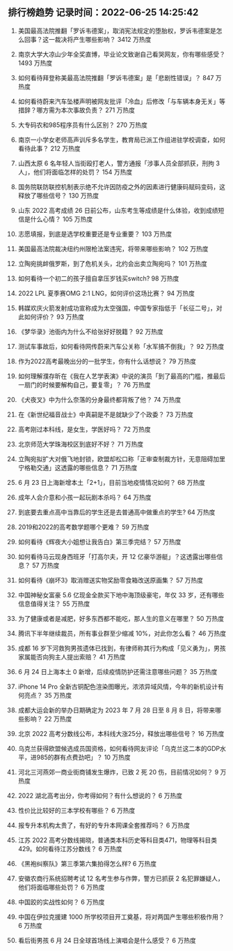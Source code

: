 
## 排行榜趋势 记录时间：2022-06-25 14:25:42
  
  1. 美国最高法院推翻「罗诉韦德案」，取消宪法规定的堕胎权，罗诉韦德案是怎么回事？这一裁决将产生哪些影响？ 3412 万热度
    
  2. 南京大学大凉山少年全奖直博，毕业论文致谢自己看哭网友，你有哪些感受？ 1493 万热度
    
  3. 如何看待拜登称美最高法院推翻「罗诉韦德案」是「悲剧性错误」？ 847 万热度
    
  4. 如何看待蔚来汽车坠楼声明被网友批评「冷血」后修改「与车辆本身无关」等措辞？哪方需为本次事故负责？ 271 万热度
    
  5. 大专码农和985程序员有什么区别？ 270 万热度
    
  6. 南京一小学女老师高声训斥多名学生，教育局已派工作组进驻学校调查，如何看待此事？ 212 万热度
    
  7. 山西太原 6 名年轻人当街殴打老人，警方通报「涉事人员全部抓获，刑拘 3 人」，他们将面临怎样的处罚？ 154 万热度
    
  8. 国务院联防联控机制表示绝不允许因防疫之外的因素进行健康码赋码变码，这释放了哪些信号？ 130 万热度
    
  9. 山东 2022 高考成绩 26 日前公布，山东考生等成绩是什么体验，收到成绩短信是什么心情？ 105 万热度
    
  10. 志愿填报，到底是选学校重要还是专业重要？ 103 万热度
    
  11. 美国最高法院裁决纽约州限枪法案违宪，将带来哪些影响？ 102 万热度
    
  12. 立陶宛挑衅俄罗斯，到了危机关头，北约会出卖立陶宛吗？ 101 万热度
    
  13. 如何看待一个初二的孩子擅自拿压岁钱买switch? 98 万热度
    
  14. 2022 LPL 夏季赛OMG 2:1 LNG，如何评价这场比赛？ 94 万热度
    
  15. 韩媒欢庆火箭发射成功宣称成为太空强国，中国专家指低于「长征二号」，对此如何评价？ 93 万热度
    
  16. 《梦华录》池衙内为什么不给张好好脱籍？ 92 万热度
    
  17. 测试车事故后，如何看待网传蔚来汽车公关称「水军搞不倒我」？ 92 万热度
    
  18. 作为2022高考最晚出分的一批学生，你有什么话想说？ 79 万热度
    
  19. 如何理解濮存昕在《我在人艺学表演》中说的演员「到了最高的门槛，推最后一扇门的时候要解构自己，要复零」？ 76 万热度
    
  20. 《犬夜叉》中为什么奈落的分身最终都背叛了他？ 74 万热度
    
  21. 在《新世纪福音战士》中真嗣是不是就缺少了个政委？ 73 万热度
    
  22. 高考刚过本科线，是女生，学医好吗？ 72 万热度
    
  23. 北京师范大学珠海校区到底好不好？ 71 万热度
    
  24. 立陶宛拟扩大对俄飞地封锁，欧盟却松口称「正审查制裁方针，无意阻碍加里宁格勒交通」这透露的哪些信息？ 71 万热度
    
  25. 6 月 23 日上海新增本土「2+1」，目前当地疫情情况如何？ 68 万热度
    
  26. 成年人会介意和小孩一起玩剧本杀吗？ 64 万热度
    
  27. 到底要去重点高中当靠后的学生还是去普通高中做重点的学生? 64 万热度
    
  28. 2019和2022的高考数学题哪个更难？ 59 万热度
    
  29. 如何看待《辉夜大小姐想让我告白》第三季完结？ 57 万热度
    
  30. 如何看待马云现身西班牙「打高尔夫，开 12 亿豪华游艇」？这透露出哪些信息？ 57 万热度
    
  31. 如何看待《崩坏3》取消赠送实物奖励零食箱改送原画集？ 57 万热度
    
  32. 中国神秘女富豪 5.6 亿现金全款买下地中海顶级豪宅，年仅 33 岁，还有哪些信息值得关注？ 55 万热度
    
  33. 为了健康或者是减肥，好多东西都不能吃，那人生的意义在哪里？ 50 万热度
    
  34. 腾讯下半年继续裁员，所有事业群至少缩减 10%，对此你怎么看？ 46 万热度
    
  35. 成都  16 岁下河救狗男孩遗体已找到，有律师称其行为构成「见义勇为」，男孩家属能否向狗主人提出索赔？ 41 万热度
    
  36. 6 月 24 日上海本土 0 新增，后续疫情防护还需注意哪些问题？ 35 万热度
    
  37. iPhone 14 Pro 全新古铜配色渲染图曝光，浓浓异域风情，今年的新机设计有何亮点？ 35 万热度
    
  38. 成都大运会新的举办日期确定为 2023 年 7 月 28 日至 8 月 8 日，将带来哪些影响？ 22 万热度
    
  39. 北京 2022 高考分数线公布，本科线大涨25分，释放出哪些信号？ 16 万热度
    
  40. 乌克兰获得欧盟候选成员国资格，如何看待网友评论「乌克兰这二本的GDP水平，进985的群有点费劲吧」？ 10 万热度
    
  41. 河北三河燕郊一商业街商铺发生爆炸，已致 2 死 20 伤，目前情况如何？ 9 万热度
    
  42. 2022 湖北高考出分，你考得如何？有什么想说的？ 6 万热度
    
  43. 性价比比较好的三本学校有哪些？ 6 万热度
    
  44. 报专升本机构太贵了，有好的专升本网课全套推荐吗？ 6 万热度
    
  45. 江苏 2022 高考分数线揭晓，普通类本科历史等科目类471，物理等科目类429。如何看待江苏分数线？ 6 万热度
    
  46. 《黑袍纠察队》第三季第六集拍得怎么样? 6 万热度
    
  47. 安徽农商行系统招聘考试 12 名考生参与作弊，警方已抓获 2 名犯罪嫌疑人，他们将面临哪些处罚？ 6 万热度
    
  48. 中国跤的实战性如何？ 6 万热度
    
  49. 中国在伊拉克援建 1000 所学校项目开工奠基，将对两国产生哪些积极作用？ 6 万热度
    
  50. 看后街男孩 6 月 24 日全球首场线上演唱会是什么感受？ 6 万热度
    
